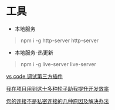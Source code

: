 # 工具

- 本地服务
> npm i -g http-server
> http-server

- 本地服务-热更新
> npm i -g live-server
> live-server


[vs code 调试第三方插件](https://github.com/Cslove/Blog/blob/master/learn-debugging-in-vscode.md)

[我在项目用到这十多种轮子助我提升开发效率](https://juejin.cn/post/7012012633180078117?utm_source=gold_browser_extension)

[您的连接不是私密连接的几种原因及解决办法](https://segmentfault.com/a/1190000040074507)